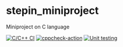 # stepin_miniproject
Miniproject on C language

[![C/C++ CI](https://github.com/Himanshu257170/stepin_miniproject/actions/workflows/c-build.yml/badge.svg)](https://github.com/Himanshu257170/stepin_miniproject/actions/workflows/c-build.yml)
[![cppcheck-action](https://github.com/Himanshu257170/stepin_miniproject/actions/workflows/cppcheck.yml/badge.svg)](https://github.com/Himanshu257170/stepin_miniproject/actions/workflows/cppcheck.yml)
[![Unit testing](https://github.com/Himanshu257170/stepin_miniproject/actions/workflows/unit_test.yml/badge.svg)](https://github.com/Himanshu257170/stepin_miniproject/actions/workflows/unit_test.yml)
